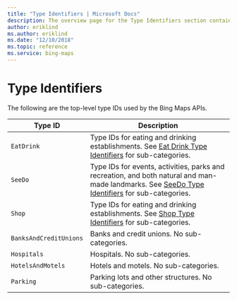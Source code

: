 ```yaml
---
title: "Type Identifiers | Microsoft Docs"
description: The overview page for the Type Identifiers section contains links to the top-level types used by the Bing Maps API including EatDrink, SeeDo, Shop, BanksAndCreditUnions, Hospitals, HotelsAndMotels and Parking.
author: eriklind
ms.author: eriklind
ms.date: "12/10/2018"
ms.topic: reference
ms.service: bing-maps
---
```


# Type Identifiers

The following are the top-level type IDs used by the Bing Maps APIs.

Type ID | Description  
---------|---------
`EatDrink` | Type IDs for eating and drinking establishments. See [Eat Drink Type Identifiers](eat-drink-types.md) for sub-categories.
`SeeDo` | Type IDs for events, activities, parks and recreation, and both natural and man-made landmarks. See [SeeDo Type Identifiers](see-do-types.md) for sub-categories.
`Shop` | Type IDs for eating and drinking establishments. See [Shop Type Identifiers](shop-types.md) for sub-categories.  
`BanksAndCreditUnions`| Banks and credit unions. No sub-categories.
`Hospitals` | Hospitals. No sub-categories.
`HotelsAndMotels` | Hotels and motels. No sub-categories.
`Parking` | Parking lots and other structures. No sub-categories.